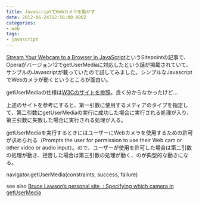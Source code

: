 ```yaml
---
title: JavascriptでWebカメラを動かす
date: 2012-06-24T12:56:00.000Z
categories:
- web
tags:
- javascript
---
```

[Stream Your Webcam to a Browser in JavaScript](http://www.sitepoint.com/stream-your-webcam-to-a-browser-in-javascript/)というSitepointの記事で、Operaがバージョン12でgetUserMediaに対応したという話が掲載されていて、サンプルのJavascriptが載っていたので試してみました。シンプルなJavascriptでWebカメラが動くというところが面白い。

<!-- more -->

getUserMediaの仕様は[W3Cのサイトを参照](http://dev.w3.org/2011/webrtc/editor/getusermedia.html#dom-navigator-getusermedia)。良く分からなかったけど...

上述のサイトを参考にすると、第一引数に使用するメディアのタイプを指定して、第二引数にgetUserMediaの実行に成功した場合に実行される処理が入り、第三引数に失敗した場合に実行される処理が入る。

getUserMediaを実行するときにはユーザーにWebカメラを使用するための許可が求められる（Prompts the user for permission to use their Web cam or other video or audio input）。ので、ユーザーが使用を許可した場合は第二引数の処理が動き、拒否した場合は第三引数の処理が動く、のが典型的な動きになる。

navigator.getUserMedia(constraints, success, failure)

see also [Bruce Lawson’s personal site  : Specifying which camera in getUserMedia](http://www.brucelawson.co.uk/2012/specifying-which-camera-in-getusermedia/)
